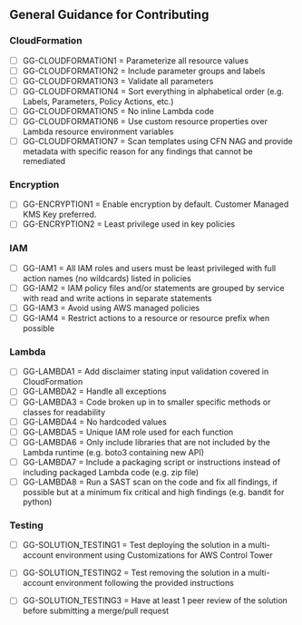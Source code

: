## General Guidance for Contributing

### CloudFormation

- [ ] GG-CLOUDFORMATION1 = Parameterize all resource values
- [ ] GG-CLOUDFORMATION2 = Include parameter groups and labels
- [ ] GG-CLOUDFORMATION3 = Validate all parameters
- [ ] GG-CLOUDFORMATION4 = Sort everything in alphabetical order (e.g. Labels, Parameters, Policy Actions, etc.)
- [ ] GG-CLOUDFORMATION5 = No inline Lambda code
- [ ] GG-CLOUDFORMATION6 = Use custom resource properties over Lambda resource environment variables
- [ ] GG-CLOUDFORMATION7 = Scan templates using CFN NAG and provide metadata with specific reason for any findings that 
  cannot be remediated

### Encryption

- [ ] GG-ENCRYPTION1 = Enable encryption by default. Customer Managed KMS Key preferred.
- [ ] GG-ENCRYPTION2 = Least privilege used in key policies
  
### IAM

- [ ] GG-IAM1 = All IAM roles and users must be least privileged with full action names (no wildcards) listed in 
  policies
- [ ] GG-IAM2 = IAM policy files and/or statements are grouped by service with read and write actions in separate 
  statements
- [ ] GG-IAM3 = Avoid using AWS managed policies
- [ ] GG-IAM4 = Restrict actions to a resource or resource prefix when possible
  
### Lambda 

- [ ] GG-LAMBDA1 = Add disclaimer stating input validation covered in CloudFormation
- [ ] GG-LAMBDA2 = Handle all exceptions
- [ ] GG-LAMBDA3 = Code broken up in to smaller specific methods or classes for readability
- [ ] GG-LAMBDA4 = No hardcoded values
- [ ] GG-LAMBDA5 = Unique IAM role used for each function
- [ ] GG-LAMBDA6 = Only include libraries that are not included by the Lambda runtime (e.g. boto3 containing new API)
- [ ] GG-LAMBDA7 = Include a packaging script or instructions instead of including packaged Lambda code (e.g. zip file)
- [ ] GG-LAMBDA8 = Run a SAST scan on the code and fix all findings, if possible but at a minimum fix critical and high 
  findings (e.g. bandit for python)
  
### Testing

- [ ] GG-SOLUTION_TESTING1 = Test deploying the solution in a multi-account environment using Customizations for 
      AWS Control Tower
- [ ] GG-SOLUTION_TESTING2 = Test removing the solution in a multi-account environment following the provided 
  instructions
- [ ] GG-SOLUTION_TESTING3 = Have at least 1 peer review of the solution before submitting a merge/pull request

